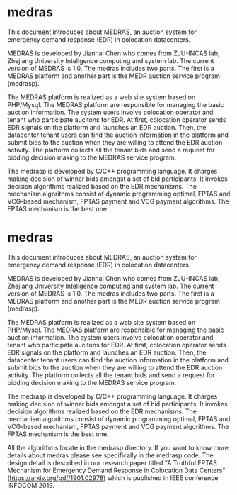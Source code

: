 # medras
This document introduces about MEDRAS, an auction system for emergency demand response (EDR) in colocation datacenters. 

MEDRAS is developed by Jianhai Chen who comes from ZJU-INCAS lab, Zhejiang University Inteligence computing and system lab. 
The current version of MEDRAS is 1.0. The medras includes two parts. The first is a MEDRAS platform and another part is the MEDR auction service program (medrasp). 

The MEDRAS platform is realized as a web site system based on PHP/Mysql. The MEDRAS platform are responsible for managing the basic auction information. The system users involve colocation operator and tenant who participate aucitons for EDR. At first, colocation operator sends EDR signals on the platform and launches an EDR auction. Then, the datacenter tenant users can find the auction information in the platform and submit bids to the auction when they are willing to attend the EDR auction activity. The platform collects all the tenant bids and send a request for bidding decision making to the MEDRAS service program. 

The medrasp is developed by C/C++ programming language. It charges making decision of winner bids amongst a set of bid participants. It invokes decision algorithms realized based on the EDR mechanisms. The mechanism algorithms consist of dynamic programming optimal, FPTAS and VCG-based mechanism, FPTAS payment and VCG payment algorithms. The FPTAS mechanism is the best one.

# medras
This document introduces about MEDRAS, an auction system for emergency demand response (EDR) in colocation datacenters. 

MEDRAS is developed by Jianhai Chen who comes from ZJU-INCAS lab, Zhejiang University Inteligence computing and system lab. 
The current version of MEDRAS is 1.0. The medras includes two parts. The first is a MEDRAS platform and another part is the MEDR auction service program (medrasp). 

The MEDRAS platform is realized as a web site system based on PHP/Mysql. The MEDRAS platform are responsible for managing the basic auction information. The system users involve colocation operator and tenant who participate aucitons for EDR. At first, colocation operator sends EDR signals on the platform and launches an EDR auction. Then, the datacenter tenant users can find the auction information in the platform and submit bids to the auction when they are willing to attend the EDR auction activity. The platform collects all the tenant bids and send a request for bidding decision making to the MEDRAS service program. 

The medrasp is developed by C/C++ programming language. It charges making decision of winner bids amongst a set of bid participants. It invokes decision algorithms realized based on the EDR mechanisms. The mechanism algorithms consist of dynamic programming optimal, FPTAS and VCG-based mechanism, FPTAS payment and VCG payment algorithms. The FPTAS mechanism is the best one.

All the algorithms locate in the medrasp directory. If you want to know more details about medras please see specifically in the medrasp code. The design detail is described in our research paper titled "A Truthful FPTAS Mechanism for Emergency Demand Response in Colocation Data Centers" (https://arxiv.org/pdf/1901.02978) which is published in IEEE conference INFOCOM 2019. 



